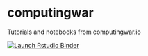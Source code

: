 # computingwar
Tutorials and notebooks from computingwar.io

 <!-- badges: start -->
  [![Launch Rstudio Binder](http://mybinder.org/badge_logo.svg)](https://mybinder.org/v2/gh/markdjacobsen/computingwar/master?urlpath=rstudio)
  <!-- badges: end -->